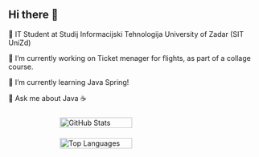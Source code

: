 ## Hi there 👋

🧠 IT Student at Studij Informacijski Tehnologija University of Zadar (SIT UniZd)

🔭 I’m currently working on Ticket menager for flights, as part of a collage course.

🌱 I’m currently learning Java Spring!

💬 Ask me about Java ☕

<div style="display: flex; flex-direction: row; justify-content: space-evenly; align-items: center; gap: 20px; flex-wrap: wrap; padding: 10px;">
  <img class="img" src="https://github-readme-stats-josipkis-projects.vercel.app//api?username=JosipKis&theme=aura&include_all_commits=true" alt="GitHub Stats" style="width: 48%; min-width: 300px; max-width: 500px;" />
  <img class="img" src="https://github-readme-stats-josipkis-projects.vercel.app//api/top-langs/?username=JosipKis&size_weight=0.5&count_weight=0.5&layout=compact&langs_count=8" alt="Top Languages" style="width: 48%; min-width: 300px; max-width: 500px;" />
</div>

<!--
**JosipKis/JosipKis** is a ✨ _special_ ✨ repository because its `README.md` (this file) appears on your GitHub profile.

Here are some ideas to get you started:




- 
- 👯 I’m looking to collaborate on ...
- 🤔 I’m looking for help with ...
-  ...
- 📫 How to reach me: ...
- 😄 Pronouns: ...
- ⚡ Fun fact: ...
-->
